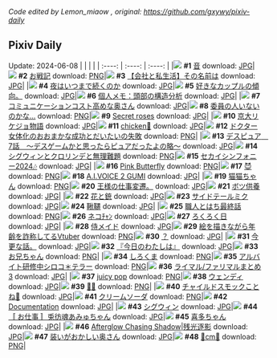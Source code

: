 *Code edited by Lemon_miaow , original: https://github.com/gxywy/pixiv-daily*
## Pixiv Daily 
Update: 2024-06-08
|      |      |      |
| :----: | :----: | :----: |
|![](https://pximg.lemonmiaow.xyz/c/240x480/img-master/img/2024/06/06/00/00/21/119378275_p0_master1200.jpg) **#1** [音](https://www.pixiv.net/artworks/119378275) download: [JPG](https://pximg.lemonmiaow.xyz/img-original/img/2024/06/06/00/00/21/119378275_p0.jpg)|![](https://pximg.lemonmiaow.xyz/c/240x480/img-master/img/2024/06/06/00/02/29/119378563_p0_master1200.jpg) **#2** [お戦記](https://www.pixiv.net/artworks/119378563) download: [PNG](https://pximg.lemonmiaow.xyz/img-original/img/2024/06/06/00/02/29/119378563_p0.png)|![](https://pximg.lemonmiaow.xyz/c/240x480/img-master/img/2024/06/07/12/00/14/119416790_p0_master1200.jpg) **#3** [【会社と私生活】その名前は](https://www.pixiv.net/artworks/119416790) download: [JPG](https://pximg.lemonmiaow.xyz/img-original/img/2024/06/07/12/00/14/119416790_p0.jpg)|
|![](https://pximg.lemonmiaow.xyz/c/240x480/img-master/img/2024/06/07/07/30/03/119413484_p0_master1200.jpg) **#4** [夜はいつまで続くのか](https://www.pixiv.net/artworks/119413484) download: [JPG](https://pximg.lemonmiaow.xyz/img-original/img/2024/06/07/07/30/03/119413484_p0.jpg)|![](https://pximg.lemonmiaow.xyz/c/240x480/img-master/img/2024/06/06/20/53/02/119381175_p0_master1200.jpg) **#5** [好きなカップルの傾向。](https://www.pixiv.net/artworks/119381175) download: [JPG](https://pximg.lemonmiaow.xyz/img-original/img/2024/06/06/20/53/02/119381175_p0.jpg)|![](https://pximg.lemonmiaow.xyz/c/240x480/img-master/img/2024/06/06/06/00/13/119384388_p0_master1200.jpg) **#6** [個人メモ：頭部の構造分析](https://www.pixiv.net/artworks/119384388) download: [JPG](https://pximg.lemonmiaow.xyz/img-original/img/2024/06/06/06/00/13/119384388_p0.jpg)|
|![](https://pximg.lemonmiaow.xyz/c/240x480/img-master/img/2024/06/06/00/15/38/119378811_p0_master1200.jpg) **#7** [コミュニケーションコスト高めな奥さん](https://www.pixiv.net/artworks/119378811) download: [JPG](https://pximg.lemonmiaow.xyz/img-original/img/2024/06/06/00/15/38/119378811_p0.jpg)|![](https://pximg.lemonmiaow.xyz/c/240x480/img-master/img/2024/06/06/18/00/10/119394868_p0_master1200.jpg) **#8** [委員の人いないのかな...](https://www.pixiv.net/artworks/119394868) download: [PNG](https://pximg.lemonmiaow.xyz/img-original/img/2024/06/06/18/00/10/119394868_p0.png)|![](https://pximg.lemonmiaow.xyz/c/240x480/img-master/img/2024/06/07/00/00/26/119406348_p0_master1200.jpg) **#9** [Secret roses](https://www.pixiv.net/artworks/119406348) download: [JPG](https://pximg.lemonmiaow.xyz/img-original/img/2024/06/07/00/00/26/119406348_p0.jpg)|
|![](https://pximg.lemonmiaow.xyz/c/240x480/img-master/img/2024/06/07/18/57/05/119424233_p0_master1200.jpg) **#10** [京大リケジョ物語](https://www.pixiv.net/artworks/119424233) download: [JPG](https://pximg.lemonmiaow.xyz/img-original/img/2024/06/07/18/57/05/119424233_p0.jpg)|![](https://pximg.lemonmiaow.xyz/c/240x480/img-master/img/2024/06/06/00/00/25/119378296_p0_master1200.jpg) **#11** [chicken🍗](https://www.pixiv.net/artworks/119378296) download: [JPG](https://pximg.lemonmiaow.xyz/img-original/img/2024/06/06/00/00/25/119378296_p0.jpg)|![](https://pximg.lemonmiaow.xyz/c/240x480/img-master/img/2024/06/06/07/21/06/119385383_p0_master1200.jpg) **#12** [ドクター女体化のおおまかな成功とだいたいの失敗](https://www.pixiv.net/artworks/119385383) download: [PNG](https://pximg.lemonmiaow.xyz/img-original/img/2024/06/06/07/21/06/119385383_p0.png)|
|![](https://pximg.lemonmiaow.xyz/c/240x480/img-master/img/2024/06/06/16/47/01/119393519_p0_master1200.jpg) **#13** [デスピュア　7話　〜デスゲームかと思ったらピュアだったよの略〜](https://www.pixiv.net/artworks/119393519) download: [JPG](https://pximg.lemonmiaow.xyz/img-original/img/2024/06/06/16/47/01/119393519_p0.jpg)|![](https://pximg.lemonmiaow.xyz/c/240x480/img-master/img/2024/06/07/00/00/22/119406332_p0_master1200.jpg) **#14** [シグウィンとクロリンデと無理難題](https://www.pixiv.net/artworks/119406332) download: [PNG](https://pximg.lemonmiaow.xyz/img-original/img/2024/06/07/00/00/22/119406332_p0.png)|![](https://pximg.lemonmiaow.xyz/c/240x480/img-master/img/2024/06/07/22/29/36/119431136_p0_master1200.jpg) **#15** [セカイシンフォニー2024🎶](https://www.pixiv.net/artworks/119431136) download: [JPG](https://pximg.lemonmiaow.xyz/img-original/img/2024/06/07/22/29/36/119431136_p0.jpg)|
|![](https://pximg.lemonmiaow.xyz/c/240x480/img-master/img/2024/06/06/00/00/29/119378315_p0_master1200.jpg) **#16** [Pink Butterfly](https://www.pixiv.net/artworks/119378315) download: [PNG](https://pximg.lemonmiaow.xyz/img-original/img/2024/06/06/00/00/29/119378315_p0.png)|![](https://pximg.lemonmiaow.xyz/c/240x480/img-master/img/2024/06/06/08/30/24/119386228_p0_master1200.jpg) **#17** [😈](https://www.pixiv.net/artworks/119386228) download: [PNG](https://pximg.lemonmiaow.xyz/img-original/img/2024/06/06/08/30/24/119386228_p0.png)|![](https://pximg.lemonmiaow.xyz/c/240x480/img-master/img/2024/06/07/19/53/57/119425897_p0_master1200.jpg) **#18** [A.I.VOICE 2 GUMI](https://www.pixiv.net/artworks/119425897) download: [JPG](https://pximg.lemonmiaow.xyz/img-original/img/2024/06/07/19/53/57/119425897_p0.jpg)|
|![](https://pximg.lemonmiaow.xyz/c/240x480/img-master/img/2024/06/06/00/10/53/119378985_p0_master1200.jpg) **#19** [猫猫ちゃん](https://www.pixiv.net/artworks/119378985) download: [PNG](https://pximg.lemonmiaow.xyz/img-original/img/2024/06/06/00/10/53/119378985_p0.png)|![](https://pximg.lemonmiaow.xyz/c/240x480/img-master/img/2024/06/06/17/24/08/119394204_p0_master1200.jpg) **#20** [王様の仕事変遷。](https://www.pixiv.net/artworks/119394204) download: [JPG](https://pximg.lemonmiaow.xyz/img-original/img/2024/06/06/17/24/08/119394204_p0.jpg)|![](https://pximg.lemonmiaow.xyz/c/240x480/img-master/img/2024/06/07/14/03/26/119418782_p0_master1200.jpg) **#21** [ボツ供養](https://www.pixiv.net/artworks/119418782) download: [JPG](https://pximg.lemonmiaow.xyz/img-original/img/2024/06/07/14/03/26/119418782_p0.jpg)|
|![](https://pximg.lemonmiaow.xyz/c/240x480/img-master/img/2024/06/06/00/00/21/119378277_p0_master1200.jpg) **#22** [花と銃](https://www.pixiv.net/artworks/119378277) download: [JPG](https://pximg.lemonmiaow.xyz/img-original/img/2024/06/06/00/00/21/119378277_p0.jpg)|![](https://pximg.lemonmiaow.xyz/c/240x480/img-master/img/2024/06/06/07/20/39/119385376_p0_master1200.jpg) **#23** [サイドテールミク](https://www.pixiv.net/artworks/119385376) download: [JPG](https://pximg.lemonmiaow.xyz/img-original/img/2024/06/06/07/20/39/119385376_p0.jpg)|![](https://pximg.lemonmiaow.xyz/c/240x480/img-master/img/2024/06/07/07/06/20/119413209_p0_master1200.jpg) **#24** [鞦韆](https://www.pixiv.net/artworks/119413209) download: [JPG](https://pximg.lemonmiaow.xyz/img-original/img/2024/06/07/07/06/20/119413209_p0.jpg)|
|![](https://pximg.lemonmiaow.xyz/c/240x480/img-master/img/2024/06/07/12/25/38/119417261_p0_master1200.jpg) **#25** [職人とはち最終話](https://www.pixiv.net/artworks/119417261) download: [PNG](https://pximg.lemonmiaow.xyz/img-original/img/2024/06/07/12/25/38/119417261_p0.png)|![](https://pximg.lemonmiaow.xyz/c/240x480/img-master/img/2024/06/06/18/00/05/119394848_p0_master1200.jpg) **#26** [ネコﾁｬﾝ](https://www.pixiv.net/artworks/119394848) download: [JPG](https://pximg.lemonmiaow.xyz/img-original/img/2024/06/06/18/00/05/119394848_p0.jpg)|![](https://pximg.lemonmiaow.xyz/c/240x480/img-master/img/2024/06/06/01/50/29/119381496_p0_master1200.jpg) **#27** [ろくろく日](https://www.pixiv.net/artworks/119381496) download: [JPG](https://pximg.lemonmiaow.xyz/img-original/img/2024/06/06/01/50/29/119381496_p0.jpg)|
|![](https://pximg.lemonmiaow.xyz/c/240x480/img-master/img/2024/06/06/03/33/06/119382959_p0_master1200.jpg) **#28** [侍メイド](https://www.pixiv.net/artworks/119382959) download: [JPG](https://pximg.lemonmiaow.xyz/img-original/img/2024/06/06/03/33/06/119382959_p0.jpg)|![](https://pximg.lemonmiaow.xyz/c/240x480/img-master/img/2024/06/06/21/07/01/119400197_p0_master1200.jpg) **#29** [絵を描きながら年齢を詐称してるVtuber](https://www.pixiv.net/artworks/119400197) download: [PNG](https://pximg.lemonmiaow.xyz/img-original/img/2024/06/06/21/07/01/119400197_p0.png)|![](https://pximg.lemonmiaow.xyz/c/240x480/img-master/img/2024/06/07/01/24/53/119409009_p0_master1200.jpg) **#30** [？](https://www.pixiv.net/artworks/119409009) download: [JPG](https://pximg.lemonmiaow.xyz/img-original/img/2024/06/07/01/24/53/119409009_p0.jpg)|
|![](https://pximg.lemonmiaow.xyz/c/240x480/img-master/img/2024/06/07/10/30/33/119415518_p0_master1200.jpg) **#31** [今更な話。](https://www.pixiv.net/artworks/119415518) download: [JPG](https://pximg.lemonmiaow.xyz/img-original/img/2024/06/07/10/30/33/119415518_p0.jpg)|![](https://pximg.lemonmiaow.xyz/c/240x480/img-master/img/2024/06/07/00/02/30/119406597_p0_master1200.jpg) **#32** [『今日のわたしは』](https://www.pixiv.net/artworks/119406597) download: [JPG](https://pximg.lemonmiaow.xyz/img-original/img/2024/06/07/00/02/30/119406597_p0.jpg)|![](https://pximg.lemonmiaow.xyz/c/240x480/img-master/img/2024/06/06/10/36/28/119387801_p0_master1200.jpg) **#33** [お兄ちゃん](https://www.pixiv.net/artworks/119387801) download: [PNG](https://pximg.lemonmiaow.xyz/img-original/img/2024/06/06/10/36/28/119387801_p0.png)|
|![](https://pximg.lemonmiaow.xyz/c/240x480/img-master/img/2024/06/07/20/30/03/119427063_p0_master1200.jpg) **#34** [しろくま](https://www.pixiv.net/artworks/119427063) download: [PNG](https://pximg.lemonmiaow.xyz/img-original/img/2024/06/07/20/30/03/119427063_p0.png)|![](https://pximg.lemonmiaow.xyz/c/240x480/img-master/img/2024/06/06/00/05/05/119378738_p0_master1200.jpg) **#35** [アルバイト研修中シロコ＊テラー](https://www.pixiv.net/artworks/119378738) download: [PNG](https://pximg.lemonmiaow.xyz/img-original/img/2024/06/06/00/05/05/119378738_p0.png)|![](https://pximg.lemonmiaow.xyz/c/240x480/img-master/img/2024/06/06/18/30/22/119395626_p0_master1200.jpg) **#36** [ライマル/ファリマルまとめ3](https://www.pixiv.net/artworks/119395626) download: [JPG](https://pximg.lemonmiaow.xyz/img-original/img/2024/06/06/18/30/22/119395626_p0.jpg)|
|![](https://pximg.lemonmiaow.xyz/c/240x480/img-master/img/2024/06/07/00/00/32/119406374_p0_master1200.jpg) **#37** [juicy pop](https://www.pixiv.net/artworks/119406374) download: [PNG](https://pximg.lemonmiaow.xyz/img-original/img/2024/06/07/00/00/32/119406374_p0.png)|![](https://pximg.lemonmiaow.xyz/c/240x480/img-master/img/2024/06/06/20/06/13/119398153_p0_master1200.jpg) **#38** [ウェンディ](https://www.pixiv.net/artworks/119398153) download: [JPG](https://pximg.lemonmiaow.xyz/img-original/img/2024/06/06/20/06/13/119398153_p0.jpg)|![](https://pximg.lemonmiaow.xyz/c/240x480/img-master/img/2024/06/07/16/28/24/119420999_p0_master1200.jpg) **#39** [🌇🤠](https://www.pixiv.net/artworks/119420999) download: [PNG](https://pximg.lemonmiaow.xyz/img-original/img/2024/06/07/16/28/24/119420999_p0.png)|
|![](https://pximg.lemonmiaow.xyz/c/240x480/img-master/img/2024/06/06/00/00/18/119378259_p0_master1200.jpg) **#40** [チャイルドスモックことね📛](https://www.pixiv.net/artworks/119378259) download: [JPG](https://pximg.lemonmiaow.xyz/img-original/img/2024/06/06/00/00/18/119378259_p0.jpg)|![](https://pximg.lemonmiaow.xyz/c/240x480/img-master/img/2024/06/06/21/16/09/119400491_p0_master1200.jpg) **#41** [クリームソーダ](https://www.pixiv.net/artworks/119400491) download: [PNG](https://pximg.lemonmiaow.xyz/img-original/img/2024/06/06/21/16/09/119400491_p0.png)|![](https://pximg.lemonmiaow.xyz/c/240x480/img-master/img/2024/06/06/13/07/30/119390185_p0_master1200.jpg) **#42** [Documentation](https://www.pixiv.net/artworks/119390185) download: [JPG](https://pximg.lemonmiaow.xyz/img-original/img/2024/06/06/13/07/30/119390185_p0.jpg)|
|![](https://pximg.lemonmiaow.xyz/c/240x480/img-master/img/2024/06/07/13/57/43/119418685_p0_master1200.jpg) **#43** [シグウィン](https://www.pixiv.net/artworks/119418685) download: [JPG](https://pximg.lemonmiaow.xyz/img-original/img/2024/06/07/13/57/43/119418685_p0.jpg)|![](https://pximg.lemonmiaow.xyz/c/240x480/img-master/img/2024/06/07/00/07/53/119406832_p0_master1200.jpg) **#44** [〚 お仕事 〛兎彷魂あみゅちゃん](https://www.pixiv.net/artworks/119406832) download: [JPG](https://pximg.lemonmiaow.xyz/img-original/img/2024/06/07/00/07/53/119406832_p0.jpg)|![](https://pximg.lemonmiaow.xyz/c/240x480/img-master/img/2024/06/06/02/56/30/119382492_p0_master1200.jpg) **#45** [喜多ちゃん](https://www.pixiv.net/artworks/119382492) download: [JPG](https://pximg.lemonmiaow.xyz/img-original/img/2024/06/06/02/56/30/119382492_p0.jpg)|
|![](https://pximg.lemonmiaow.xyz/c/240x480/img-master/img/2024/06/06/00/59/26/119380398_p0_master1200.jpg) **#46** [Afterglow Chasing Shadow|残光逐影](https://www.pixiv.net/artworks/119380398) download: [JPG](https://pximg.lemonmiaow.xyz/img-original/img/2024/06/06/00/59/26/119380398_p0.jpg)|![](https://pximg.lemonmiaow.xyz/c/240x480/img-master/img/2024/06/07/00/07/59/119406840_p0_master1200.jpg) **#47** [装いがおかしい奥さん](https://www.pixiv.net/artworks/119406840) download: [JPG](https://pximg.lemonmiaow.xyz/img-original/img/2024/06/07/00/07/59/119406840_p0.jpg)|![](https://pximg.lemonmiaow.xyz/c/240x480/img-master/img/2024/06/06/20/59/57/119399827_p0_master1200.jpg) **#48** [🪷cm🪷](https://www.pixiv.net/artworks/119399827) download: [PNG](https://pximg.lemonmiaow.xyz/img-original/img/2024/06/06/20/59/57/119399827_p0.png)|

